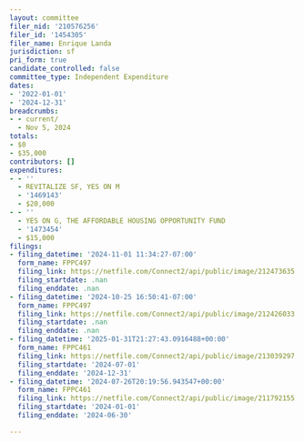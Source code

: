 ```yaml
---
layout: committee
filer_nid: '210576256'
filer_id: '1454305'
filer_name: Enrique Landa
jurisdiction: sf
pri_form: true
candidate_controlled: false
committee_type: Independent Expenditure
dates:
- '2022-01-01'
- '2024-12-31'
breadcrumbs:
- - current/
  - Nov 5, 2024
totals:
- $0
- $35,000
contributors: []
expenditures:
- - ''
  - REVITALIZE SF, YES ON M
  - '1469143'
  - $20,000
- - ''
  - YES ON G, THE AFFORDABLE HOUSING OPPORTUNITY FUND
  - '1473454'
  - $15,000
filings:
- filing_datetime: '2024-11-01 11:34:27-07:00'
  form_name: FPPC497
  filing_link: https://netfile.com/Connect2/api/public/image/212473635
  filing_startdate: .nan
  filing_enddate: .nan
- filing_datetime: '2024-10-25 16:50:41-07:00'
  form_name: FPPC497
  filing_link: https://netfile.com/Connect2/api/public/image/212426033
  filing_startdate: .nan
  filing_enddate: .nan
- filing_datetime: '2025-01-31T21:27:43.0916488+00:00'
  form_name: FPPC461
  filing_link: https://netfile.com/Connect2/api/public/image/213039297
  filing_startdate: '2024-07-01'
  filing_enddate: '2024-12-31'
- filing_datetime: '2024-07-26T20:19:56.943547+00:00'
  form_name: FPPC461
  filing_link: https://netfile.com/Connect2/api/public/image/211792155
  filing_startdate: '2024-01-01'
  filing_enddate: '2024-06-30'

---
```

